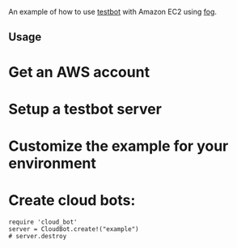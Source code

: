 An example of how to use [testbot](http://github.com/joakimk/testbot) with Amazon EC2 using [fog](https://github.com/geemus/fog).

Usage
----

# Get an AWS account
# Setup a testbot server
# Customize the example for your environment
# Create cloud bots:

    require 'cloud_bot'
    server = CloudBot.create!("example")
    # server.destroy
